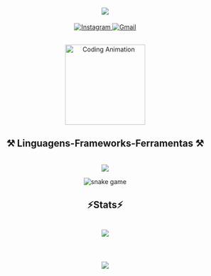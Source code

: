 <h1 align="center">
<img src="https://readme-typing-svg.herokuapp.com/?font=Righteous&size=35&center=true&vCenter=true&width=500&height=70&duration=4000&lines=olá!+👋;+me+chamo+Pablo!;" />
</h1>

<div align="center">
  <a href="https://instagram.com/p4blozz__" target="_blank">
    <img src="https://img.shields.io/badge/Instagram-E4405F?style=for-the-badge&logo=instagram&logoColor=white" alt="Instagram" />
  </a>
  <a href="mailto:pablo.silva.edu@gmail.com" target="_blank">
    <img src="https://img.shields.io/badge/Gmail-D14836?style=for-the-badge&logo=gmail&logoColor=white" alt="Gmail" />
  </a>
</div>

<br>

<p align="center">
  <img src="https://media.giphy.com/media/3o7aD2saalBwwftBIY/giphy.gif" width="180" alt="Coding Animation"/>
</p>

<h2 align="center" >⚒️ Linguagens-Frameworks-Ferramentas ⚒️</h2>
<br>
<div align="center">
  <img src="https://skillicons.dev/icons?i=javascript,bootstrap,html,css,vscode,github,cs,git,nodejs" />
</div>

<p align="center">
  <img src="https://github.com/pabloedusilva/pabloedusilva/blob/output/github-contribution-grid-snake.svg" alt="snake game" />
  <br>
</p>

<h2 align="center" >⚡Stats⚡</h2>
<br>
<div align="center">
  <picture>
    <source
      srcset="https://github-readme-stats.vercel.app/api?username=pabloedusilva&show_icons=true&theme=dark"
      media="(prefers-color-scheme: dark)"
    />
    <source
      srcset="https://github-readme-stats.vercel.app/api?username=pabloedusilva&show_icons=true"
      media="(prefers-color-scheme: light), (prefers-color-scheme: no-preference)"
    />
    <img src="https://github-readme-stats.vercel.app/api?username=pabloedusilva&show_icons=true" />
  </picture>
</div>
<br>
<h1 align="center">
<img src="https://readme-typing-svg.herokuapp.com/?font=Righteous&size=35&center=true&vCenter=true&width=500&height=70&duration=4000&lines=obrigado+pela+atenção!;" />
</h1>







